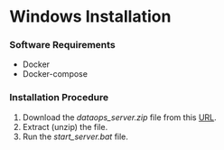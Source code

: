 # Windows Installation

### Software Requirements

* Docker
* Docker-compose

### Installation Procedure

1. Download the _dataops\_server.zip_ file from this [URL](https://dataops-store.s3.amazonaws.com/dataops_server.zip).
2. Extract \(unzip\) the file.
3. Run the _start\_server.bat_ file.









